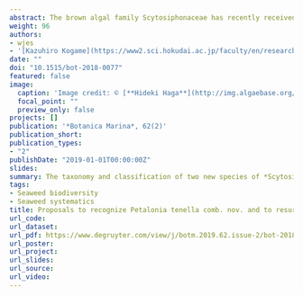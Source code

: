 ```yaml
---
abstract: The brown algal family Scytosiphonaceae has recently received considerable attention resulting in the description of several new genera and species. However, members of the genus *Scytosiphon* and *Petalonia* remain polyphyletic. By integrating multi-gene phylogenetic data (mitochondrial cox3 and plastid psaA and rbcL genes) with their known morpho-anatomies and life histories, we herein resurrect *Hapterophycus canaliculatus*, currently considered a member of genus *Scytosiphon*, and transfer *Scytosiphon* tenellus to the genus *Petalonia*.
weight: 96
authors:
- wjes
- '[Kazuhiro Kogame](https://www2.sci.hokudai.ac.jp/faculty/en/researcher/kazuhiro-kogame)'
date: ""
doi: "10.1515/bot-2018-0077"
featured: false
image:
  caption: 'Image credit: © [**Hideki Haga**](http://img.algaebase.org/images/3EE735B10772e02E1AlkT30CD340/25iPY1EHjxB6.jpg)'
  focal_point: ""
  preview_only: false
projects: []
publication: '*Botanica Marina*, 62(2)'
publication_short: 
publication_types:
- "2"
publishDate: "2019-01-01T00:00:00Z"
slides: 
summary: The taxonomy and classification of two new species of *Scytosiphon* (*S. canaliculatus* and *S. tenellus*) was revised based on life history … 
tags:
- Seaweed biodiversity
- Seaweed systematics
title: Proposals to recognize Petalonia tenella comb. nov. and to resurrect Hapterophycus canaliculatus (Scytosiphonaceae, Phaeophyceae)
url_code:
url_dataset: 
url_pdf: https://www.degruyter.com/view/j/botm.2019.62.issue-2/bot-2018-0077/bot-2018-0077.xml
url_poster:
url_project: 
url_slides: 
url_source: 
url_video: 
---
```




